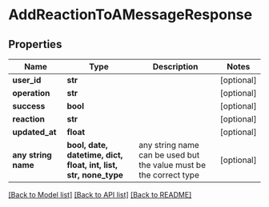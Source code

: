 # AddReactionToAMessageResponse


## Properties
Name | Type | Description | Notes
------------ | ------------- | ------------- | -------------
**user_id** | **str** |  | [optional] 
**operation** | **str** |  | [optional] 
**success** | **bool** |  | [optional] 
**reaction** | **str** |  | [optional] 
**updated_at** | **float** |  | [optional] 
**any string name** | **bool, date, datetime, dict, float, int, list, str, none_type** | any string name can be used but the value must be the correct type | [optional]

[[Back to Model list]](../README.md#documentation-for-models) [[Back to API list]](../README.md#documentation-for-api-endpoints) [[Back to README]](../README.md)


